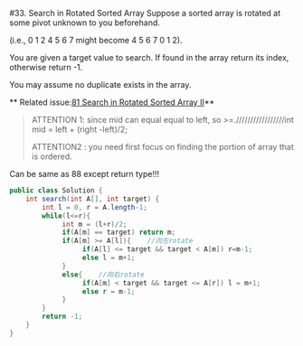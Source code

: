 #33. Search in Rotated Sorted Array
Suppose a sorted array is rotated at some pivot unknown to you beforehand.

(i.e., 0 1 2 4 5 6 7 might become 4 5 6 7 0 1 2).

You are given a target value to search. If found in the array return its index, otherwise return -1.

You may assume no duplicate exists in the array.

** Related issue:[81 Search in Rotated Sorted Array II](../Directory/81.md)**

>ATTENTION 1: since mid can equal equal to left, so >=./////////////////int mid = left + (right -left)/2;
>
> ATTENTION2 : you need first focus on finding the portion of array that is ordered.

Can be same as 88 except return type!!!
```java
public class Solution {
    int search(int A[], int target) {    
        int l = 0, r = A.length-1;    
        while(l<=r){    
             int m = (l+r)/2;    
             if(A[m] == target) return m;    
             if(A[m] >= A[l]){    //向左rotate
                  if(A[l] <= target && target < A[m]) r=m-1;    
                  else l = m+1;      
             }    
             else{    //向右rotate
                  if(A[m] < target && target <= A[r]) l = m+1;    
                  else r = m-1;   
             }    
        }    
        return -1;    
    }   
}
```

